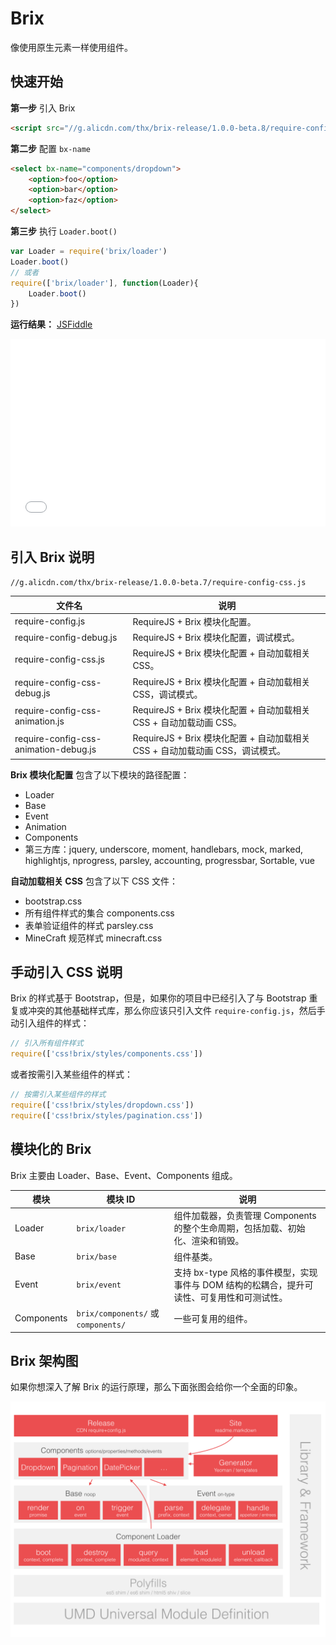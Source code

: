 # Brix

像使用原生元素一样使用组件。
<!-- Introduction -->

## 快速开始

**第一步** 引入 Brix

```html
<script src="//g.alicdn.com/thx/brix-release/1.0.0-beta.8/require-config-css.js"></script>
```

**第二步** 配置 `bx-name`

```html
<select bx-name="components/dropdown">
    <option>foo</option>
    <option>bar</option>
    <option>faz</option>
</select>
```

**第三步** 执行 `Loader.boot()`

```js
var Loader = require('brix/loader')
Loader.boot()
// 或者
require(['brix/loader'], function(Loader){
    Loader.boot()
})
```

**运行结果：** [JSFiddle](https//jsfiddle.net/nuysoft/tu86eozp/2/embedded/)

<iframe width="100%" height="300" src="//jsfiddle.net/nuysoft/tu86eozp/2/embedded/" allowfullscreen="allowfullscreen" frameborder="0"></iframe>

## 引入 Brix 说明

`//g.alicdn.com/thx/brix-release/1.0.0-beta.7/require-config-css.js`

文件名                                | 说明
------------------------------------- |     -------------
require-config.js                     | RequireJS + Brix 模块化配置。
require-config-debug.js               | RequireJS + Brix 模块化配置，调试模式。
require-config-css.js                 | RequireJS + Brix 模块化配置 + 自动加载相关 CSS。
require-config-css-debug.js           | RequireJS + Brix 模块化配置 + 自动加载相关 CSS，调试模式。
require-config-css-animation.js       | RequireJS + Brix 模块化配置 + 自动加载相关 CSS + 自动加载动画 CSS。
require-config-css-animation-debug.js | RequireJS + Brix 模块化配置 + 自动加载相关 CSS + 自动加载动画 CSS，调试模式。

**Brix 模块化配置** 包含了以下模块的路径配置：

* Loader
* Base
* Event
* Animation
* Components
* 第三方库：jquery, underscore, moment, handlebars, mock, marked, highlightjs, nprogress, parsley, accounting, progressbar, Sortable, vue

**自动加载相关 CSS** 包含了以下 CSS 文件：
* bootstrap.css
* 所有组件样式的集合 components.css
* 表单验证组件的样式 parsley.css
* MineCraft 规范样式 minecraft.css

## 手动引入 CSS 说明

Brix 的样式基于 Bootstrap，但是，如果你的项目中已经引入了与 Bootstrap 重复或冲突的其他基础样式库，那么你应该只引入文件 `require-config.js`，然后手动引入组件的样式：

```js
// 引入所有组件样式
require(['css!brix/styles/components.css'])
```

或者按需引入某些组件的样式：

```js
// 按需引入某些组件的样式
require(['css!brix/styles/dropdown.css'])
require(['css!brix/styles/pagination.css'])
```

## 模块化的 Brix

Brix 主要由 Loader、Base、Event、Components 组成。

模块       | 模块 ID                             | 说明
---------- | ----------------------------------- | -------------
Loader     | `brix/loader`                       | 组件加载器，负责管理 Components 的整个生命周期，包括加载、初始化、渲染和销毁。
Base       | `brix/base`                         | 组件基类。
Event      | `brix/event`                        | 支持 bx-type 风格的事件模型，实现事件与 DOM 结构的松耦合，提升可读性、可复用性和可测试性。
Components | `brix/components/` 或 `components/` | 一些可复用的组件。

## Brix 架构图

如果你想深入了解 Brix 的运行原理，那么下面张图会给你一个全面的印象。

![Brix 架构图](lib/brix.png)